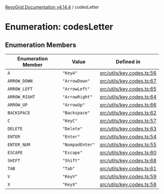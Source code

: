 [RevoGrid Documentation v4.14.4](README.md) / codesLetter

# Enumeration: codesLetter

## Enumeration Members

| Enumeration Member | Value | Defined in |
| ------ | ------ | ------ |
| `A` | `"KeyA"` | [src/utils/key.codes.ts:56](https://github.com/revolist/revogrid/blob/a32d3a869ff2d770043cd2738815e885c8f5d1a9/src/utils/key.codes.ts#L56) |
| `ARROW_DOWN` | `"ArrowDown"` | [src/utils/key.codes.ts:67](https://github.com/revolist/revogrid/blob/a32d3a869ff2d770043cd2738815e885c8f5d1a9/src/utils/key.codes.ts#L67) |
| `ARROW_LEFT` | `"ArrowLeft"` | [src/utils/key.codes.ts:65](https://github.com/revolist/revogrid/blob/a32d3a869ff2d770043cd2738815e885c8f5d1a9/src/utils/key.codes.ts#L65) |
| `ARROW_RIGHT` | `"ArrowRight"` | [src/utils/key.codes.ts:64](https://github.com/revolist/revogrid/blob/a32d3a869ff2d770043cd2738815e885c8f5d1a9/src/utils/key.codes.ts#L64) |
| `ARROW_UP` | `"ArrowUp"` | [src/utils/key.codes.ts:66](https://github.com/revolist/revogrid/blob/a32d3a869ff2d770043cd2738815e885c8f5d1a9/src/utils/key.codes.ts#L66) |
| `BACKSPACE` | `"Backspace"` | [src/utils/key.codes.ts:62](https://github.com/revolist/revogrid/blob/a32d3a869ff2d770043cd2738815e885c8f5d1a9/src/utils/key.codes.ts#L62) |
| `C` | `"KeyC"` | [src/utils/key.codes.ts:57](https://github.com/revolist/revogrid/blob/a32d3a869ff2d770043cd2738815e885c8f5d1a9/src/utils/key.codes.ts#L57) |
| `DELETE` | `"Delete"` | [src/utils/key.codes.ts:63](https://github.com/revolist/revogrid/blob/a32d3a869ff2d770043cd2738815e885c8f5d1a9/src/utils/key.codes.ts#L63) |
| `ENTER` | `"Enter"` | [src/utils/key.codes.ts:54](https://github.com/revolist/revogrid/blob/a32d3a869ff2d770043cd2738815e885c8f5d1a9/src/utils/key.codes.ts#L54) |
| `ENTER_NUM` | `"NumpadEnter"` | [src/utils/key.codes.ts:55](https://github.com/revolist/revogrid/blob/a32d3a869ff2d770043cd2738815e885c8f5d1a9/src/utils/key.codes.ts#L55) |
| `ESCAPE` | `"Escape"` | [src/utils/key.codes.ts:60](https://github.com/revolist/revogrid/blob/a32d3a869ff2d770043cd2738815e885c8f5d1a9/src/utils/key.codes.ts#L60) |
| `SHIFT` | `"Shift"` | [src/utils/key.codes.ts:68](https://github.com/revolist/revogrid/blob/a32d3a869ff2d770043cd2738815e885c8f5d1a9/src/utils/key.codes.ts#L68) |
| `TAB` | `"Tab"` | [src/utils/key.codes.ts:61](https://github.com/revolist/revogrid/blob/a32d3a869ff2d770043cd2738815e885c8f5d1a9/src/utils/key.codes.ts#L61) |
| `V` | `"KeyV"` | [src/utils/key.codes.ts:59](https://github.com/revolist/revogrid/blob/a32d3a869ff2d770043cd2738815e885c8f5d1a9/src/utils/key.codes.ts#L59) |
| `X` | `"KeyX"` | [src/utils/key.codes.ts:58](https://github.com/revolist/revogrid/blob/a32d3a869ff2d770043cd2738815e885c8f5d1a9/src/utils/key.codes.ts#L58) |
